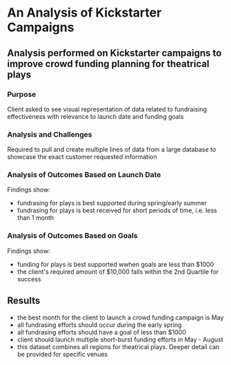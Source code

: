 # An Analysis of Kickstarter Campaigns

## Analysis performed on Kickstarter campaigns to improve crowd funding planning for theatrical plays

### Purpose

Client asked to see visual representation of data related to fundraising effectiveness with relevance to launch date and funding goals

### Analysis and Challenges

Required to pull and create multiple lines of data from a large database to showcase the exact customer requested information

### Analysis of Outcomes Based on Launch Date

Findings show: 
- fundrasing for plays is best supported during spring/early summer 
- fundrasing for plays is best received for short periods of time, i.e. less than 1 month

### Analysis of Outcomes Based on Goals
Findings show:
- funding for plays is best supported wwhen goals are less than $1000
- the client's required amount of $10,000 falls within the 2nd Quartile for success

## Results
- the best month for the client to launch a crowd funding campaign is May
- all fundrasing efforts should occur during the early spring
- all fundrasing efforts should have a goal of less than $1000
- client should launch multiple short-burst funding efforts in May - August
- this dataset combines all regions for theatrical plays. Deeper detail can be provided for specific venues
